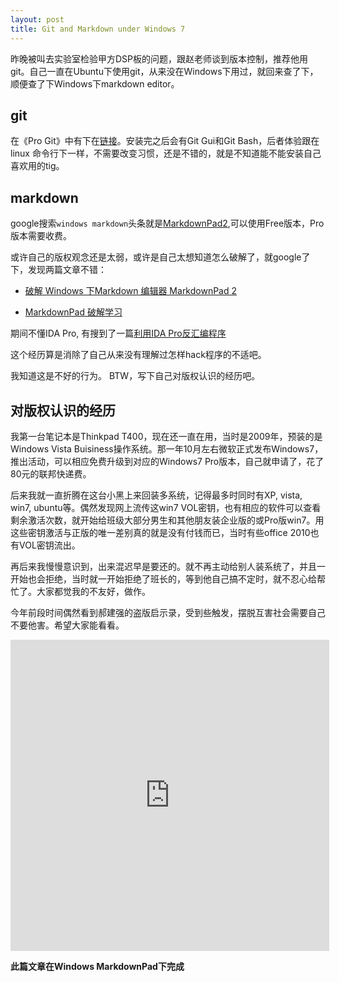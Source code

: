 ```yaml
---
layout: post
title: Git and Markdown under Windows 7
---
```


昨晚被叫去实验室检验甲方DSP板的问题，跟赵老师谈到版本控制，推荐他用git。自己一直在Ubuntu下使用git，从来没在Windows下用过，就回来查了下，顺便查了下Windows下markdown editor。

## git

在《Pro Git》中有下在[链接](http://git-scm.com/downloads)。安装完之后会有Git Gui和Git Bash，后者体验跟在linux 命令行下一样，不需要改变习惯，还是不错的，就是不知道能不能安装自己喜欢用的tig。

## markdown

google搜索`windows markdown`头条就是[MarkdownPad2](http://markdownpad.com/),可以使用Free版本，Pro版本需要收费。

或许自己的版权观念还是太弱，或许是自己太想知道怎么破解了，就google了下，发现两篇文章不错：

- [破解 Windows 下Markdown 编辑器 MarkdownPad 2](http://www.cnblogs.com/hazir/p/unlocking_markdownpad2.html)

- [MarkdownPad 破解学习](http://www.techboat.info/blog/markdownpad-%E7%A0%B4%E8%A7%A3%E5%AD%A6%E4%B9%A0/)

期间不懂IDA Pro, 有搜到了一篇[利用IDA Pro反汇编程序](http://www.cnblogs.com/vento/archive/2013/02/09/2909579.html)

这个经历算是消除了自己从来没有理解过怎样hack程序的不适吧。

我知道这是不好的行为。 BTW，写下自己对版权认识的经历吧。

##  对版权认识的经历

我第一台笔记本是Thinkpad T400，现在还一直在用，当时是2009年，预装的是Windows Vista Buisiness操作系统。那一年10月左右微软正式发布Windows7，推出活动，可以相应免费升级到对应的Windows7 Pro版本，自己就申请了，花了80元的联邦快递费。

后来我就一直折腾在这台小黑上来回装多系统，记得最多时同时有XP, vista, win7, ubuntu等。偶然发现网上流传这win7 VOL密钥，也有相应的软件可以查看剩余激活次数，就开始给班级大部分男生和其他朋友装企业版的或Pro版win7。用这些密钥激活与正版的唯一差别真的就是没有付钱而已，当时有些office 2010也有VOL密钥流出。

再后来我慢慢意识到，出来混迟早是要还的。就不再主动给别人装系统了，并且一开始也会拒绝，当时就一开始拒绝了班长的，等到他自己搞不定时，就不忍心给帮忙了。大家都觉我的不友好，做作。

今年前段时间偶然看到郝建强的盗版启示录，受到些触发，摆脱互害社会需要自己不要他害。希望大家能看看。

<iframe height=498 width=510 src="http://player.youku.com/embed/XNDg1Mjc1MTIw" frameborder=0 allowfullscreen></iframe>

**此篇文章在Windows MarkdownPad下完成**
